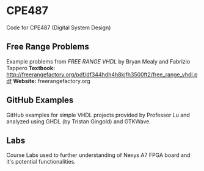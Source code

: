 # CPE487
Code for CPE487 (Digital System Design)

## Free Range Problems
Example problems from *FREE RANGE VHDL* by Bryan Mealy and Fabrizio Tappero
**Textbook:** http://freerangefactory.org/pdf/df344hdh4h8kjfh3500ft2/free_range_vhdl.pdf
**Website:** freerangefactory.org

## GitHub Examples
GitHub examples for simple VHDL projects provided by Professor Lu and analyzed using GHDL (by Tristan Gingold) and GTKWave.

## Labs
Course Labs used to further understanding of Nexys A7 FPGA board and it's potential functionalities. 